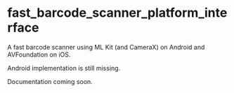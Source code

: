 # fast_barcode_scanner_platform_interface

A fast barcode scanner using ML Kit (and CameraX) on Android and AVFoundation on iOS.

Android implementation is still missing.

Documentation coming soon.